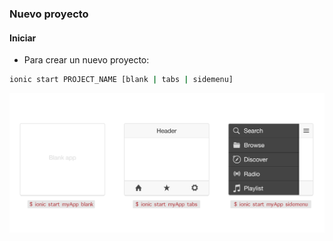### Nuevo proyecto
#### Iniciar

- Para crear un nuevo proyecto:

```bash
ionic start PROJECT_NAME [blank | tabs | sidemenu]
```
![](assets/start.png)
